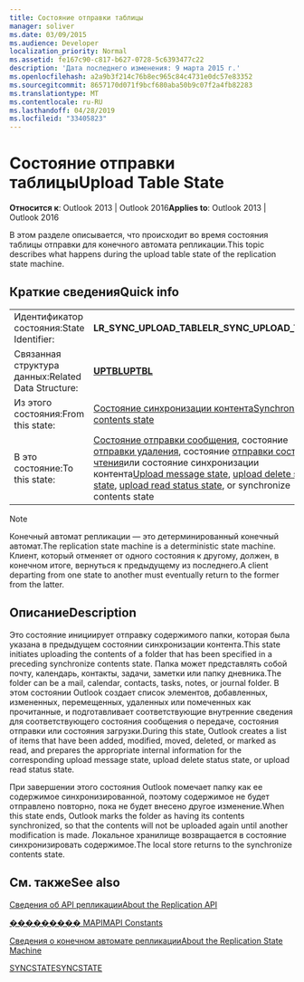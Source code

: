 ```yaml
---
title: Состояние отправки таблицы
manager: soliver
ms.date: 03/09/2015
ms.audience: Developer
localization_priority: Normal
ms.assetid: fe167c90-c817-b627-0728-5c6393477c22
description: 'Дата последнего изменения: 9 марта 2015 г.'
ms.openlocfilehash: a2a9b3f214c76b8ec965c84c4731e0dc57e83352
ms.sourcegitcommit: 8657170d071f9bcf680aba50b9c07f2a4fb82283
ms.translationtype: MT
ms.contentlocale: ru-RU
ms.lasthandoff: 04/28/2019
ms.locfileid: "33405823"
---
```

# <a name="upload-table-state"></a><span data-ttu-id="0c9ae-103">Состояние отправки таблицы</span><span class="sxs-lookup"><span data-stu-id="0c9ae-103">Upload Table State</span></span>

  
  
<span data-ttu-id="0c9ae-104">**Относится к**: Outlook 2013 | Outlook 2016</span><span class="sxs-lookup"><span data-stu-id="0c9ae-104">**Applies to**: Outlook 2013 | Outlook 2016</span></span> 
  
 <span data-ttu-id="0c9ae-105">В этом разделе описывается, что происходит во время состояния таблицы отправки для конечного автомата репликации.</span><span class="sxs-lookup"><span data-stu-id="0c9ae-105">This topic describes what happens during the upload table state of the replication state machine.</span></span> 
  
## <a name="quick-info"></a><span data-ttu-id="0c9ae-106">Краткие сведения</span><span class="sxs-lookup"><span data-stu-id="0c9ae-106">Quick info</span></span>

|||
|:-----|:-----|
|<span data-ttu-id="0c9ae-107">Идентификатор состояния:</span><span class="sxs-lookup"><span data-stu-id="0c9ae-107">State Identifier:</span></span>  <br/> |<span data-ttu-id="0c9ae-108">**LR_SYNC_UPLOAD_TABLE**</span><span class="sxs-lookup"><span data-stu-id="0c9ae-108">**LR_SYNC_UPLOAD_TABLE**</span></span> <br/> |
|<span data-ttu-id="0c9ae-109">Связанная структура данных:</span><span class="sxs-lookup"><span data-stu-id="0c9ae-109">Related Data Structure:</span></span>  <br/> |<span data-ttu-id="0c9ae-110">**[UPTBL](uptbl.md)**</span><span class="sxs-lookup"><span data-stu-id="0c9ae-110">**[UPTBL](uptbl.md)**</span></span> <br/> |
|<span data-ttu-id="0c9ae-111">Из этого состояния:</span><span class="sxs-lookup"><span data-stu-id="0c9ae-111">From this state:</span></span>  <br/> |[<span data-ttu-id="0c9ae-112">Состояние синхронизации контента</span><span class="sxs-lookup"><span data-stu-id="0c9ae-112">Synchronize contents state</span></span>](synchronize-contents-state.md) <br/> |
|<span data-ttu-id="0c9ae-113">В это состояние:</span><span class="sxs-lookup"><span data-stu-id="0c9ae-113">To this state:</span></span>  <br/> |<span data-ttu-id="0c9ae-114">[Состояние отправки сообщения](upload-message-state.md), состояние [отправки удаления](upload-delete-status-state.md), состояние [отправки состояния чтения](upload-read-status-state.md)или состояние синхронизации контента</span><span class="sxs-lookup"><span data-stu-id="0c9ae-114">[Upload message state](upload-message-state.md), [upload delete status state](upload-delete-status-state.md), [upload read status state](upload-read-status-state.md), or synchronize contents state</span></span>  <br/> |
   
> [!NOTE]
> <span data-ttu-id="0c9ae-115">Конечный автомат репликации — это детерминированный конечный автомат.</span><span class="sxs-lookup"><span data-stu-id="0c9ae-115">The replication state machine is a deterministic state machine.</span></span> <span data-ttu-id="0c9ae-116">Клиент, который отменяет от одного состояния к другому, должен, в конечном итоге, вернуться к предыдущему из последнего.</span><span class="sxs-lookup"><span data-stu-id="0c9ae-116">A client departing from one state to another must eventually return to the former from the latter.</span></span> 
  
## <a name="description"></a><span data-ttu-id="0c9ae-117">Описание</span><span class="sxs-lookup"><span data-stu-id="0c9ae-117">Description</span></span>

<span data-ttu-id="0c9ae-118">Это состояние инициирует отправку содержимого папки, которая была указана в предыдущем состоянии синхронизации контента.</span><span class="sxs-lookup"><span data-stu-id="0c9ae-118">This state initiates uploading the contents of a folder that has been specified in a preceding synchronize contents state.</span></span> <span data-ttu-id="0c9ae-119">Папка может представлять собой почту, календарь, контакты, задачи, заметки или папку дневника.</span><span class="sxs-lookup"><span data-stu-id="0c9ae-119">The folder can be a mail, calendar, contacts, tasks, notes, or journal folder.</span></span> <span data-ttu-id="0c9ae-120">В этом состоянии Outlook создает список элементов, добавленных, измененных, перемещенных, удаленных или помеченных как прочитанные, и подготавливает соответствующие внутренние сведения для соответствующего состояния сообщения о передаче, состояния отправки или состояния загрузки.</span><span class="sxs-lookup"><span data-stu-id="0c9ae-120">During this state, Outlook creates a list of items that have been added, modified, moved, deleted, or marked as read, and prepares the appropriate internal information for the corresponding upload message state, upload delete status state, or upload read status state.</span></span>
  
<span data-ttu-id="0c9ae-121">При завершении этого состояния Outlook помечает папку как ее содержимое синхронизированной, поэтому содержимое не будет отправлено повторно, пока не будет внесено другое изменение.</span><span class="sxs-lookup"><span data-stu-id="0c9ae-121">When this state ends, Outlook marks the folder as having its contents synchronized, so that the contents will not be uploaded again until another modification is made.</span></span> <span data-ttu-id="0c9ae-122">Локальное хранилище возвращается в состояние синхронизировать содержимое.</span><span class="sxs-lookup"><span data-stu-id="0c9ae-122">The local store returns to the synchronize contents state.</span></span>
  
## <a name="see-also"></a><span data-ttu-id="0c9ae-123">См. также</span><span class="sxs-lookup"><span data-stu-id="0c9ae-123">See also</span></span>



[<span data-ttu-id="0c9ae-124">Сведения об API репликации</span><span class="sxs-lookup"><span data-stu-id="0c9ae-124">About the Replication API</span></span>](about-the-replication-api.md)
  
[<span data-ttu-id="0c9ae-125">��������� MAPI</span><span class="sxs-lookup"><span data-stu-id="0c9ae-125">MAPI Constants</span></span>](mapi-constants.md)
  
[<span data-ttu-id="0c9ae-126">Сведения о конечном автомате репликации</span><span class="sxs-lookup"><span data-stu-id="0c9ae-126">About the Replication State Machine</span></span>](about-the-replication-state-machine.md)
  
[<span data-ttu-id="0c9ae-127">SYNCSTATE</span><span class="sxs-lookup"><span data-stu-id="0c9ae-127">SYNCSTATE</span></span>](syncstate.md)

